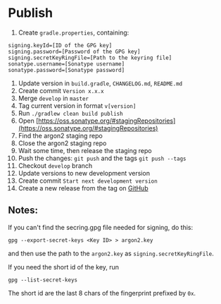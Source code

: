 # Publish

1. Create `gradle.properties`, containing:
```
signing.keyId=[ID of the GPG key]
signing.password=[Password of the GPG key]
signing.secretKeyRingFile=[Path to the keyring file]
sonatype.username=[Sonatype username]
sonatype.password=[Sonatype password]
```   
1. Update version in `build.gradle`, `CHANGELOG.md`, `README.md`
1. Create commit `Version x.x.x`   
1. Merge `develop` in `master`
1. Tag current version in format `v[version]`
1. Run `./gradlew clean build publish`
1. Open [https://oss.sonatype.org/#stagingRepositories](https://oss.sonatype.org/#stagingRepositories)
1. Find the argon2 staging repo
1. Close the argon2 staging repo
1. Wait some time, then release the staging repo
1. Push the changes: `git push` and the tags `git push --tags` 
1. Checkout `develop` branch
1. Update versions to new development version
1. Create commit `Start next development version`
1. Create a new release from the tag on [GitHub](https://github.com/phxql/argon2-jvm/tags)

## Notes:

If you can't find the secring.gpg file needed for signing, do this:

```
gpg --export-secret-keys <Key ID> > argon2.key
```

and then use the path to the `argon2.key` as `signing.secretKeyRingFile`.

If you need the short id of the key, run

```
gpg --list-secret-keys
```

The short id are the last 8 chars of the fingerprint prefixed by `0x`.
